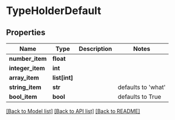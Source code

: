 # TypeHolderDefault

## Properties
Name | Type | Description | Notes
------------ | ------------- | ------------- | -------------
**number_item** | **float** |  | 
**integer_item** | **int** |  | 
**array_item** | **list[int]** |  | 
**string_item** | **str** |  | defaults to 'what'
**bool_item** | **bool** |  | defaults to True

[[Back to Model list]](../README.md#documentation-for-models) [[Back to API list]](../README.md#documentation-for-api-endpoints) [[Back to README]](../README.md)


